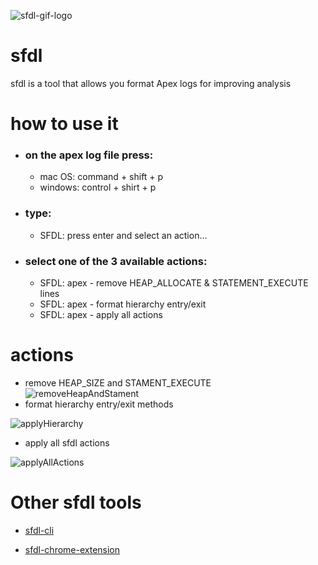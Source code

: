 ![sfdl-gif-logo](https://mindful-unicorn-vro2dw-dev-ed--c.documentforce.com/sfc/dist/version/renditionDownload?rendition=ORIGINAL_Gif&versionId=0685w00000RGRCC&operationContext=DELIVERY&contentId=05T5w00001VH6UN&page=0&d=/a/5w000000JIhY/7PB7wJFC1iuk_VxensrXYn5j9BblMmtyknhcx00vVyQ&oid=00D5w000004ChOL)

# sfdl

sfdl is a tool that allows you format Apex logs for improving analysis

# how to use it

- ### on the apex log file press:
	- mac OS: command + shift + p
	- windows: control + shirt + p
- ### type:
	- SFDL: press enter and select an action...
- ### select one of the 3 available actions:
	- SFDL: apex - remove HEAP_ALLOCATE & STATEMENT_EXECUTE lines
	- SFDL: apex - format hierarchy entry/exit
	- SFDL: apex - apply all actions

# actions
- remove HEAP_SIZE and STAMENT_EXECUTE
![removeHeapAndStament](https://mindful-unicorn-vro2dw-dev-ed.file.force.com/sfc/dist/version/renditionDownload?rendition=ORIGINAL_Gif&versionId=0685w00000UiHNc&operationContext=DELIVERY&contentId=05T5w00001gQvgW&page=0&d=/a/5w000000JWIr/zPiXqwoKzhzfNvJ0y70rtkzxrGMB_t9JEdy6KtiS81c&oid=00D5w000004ChOL&dpt=null&viewId=)
- format hierarchy entry/exit methods

![applyHierarchy](https://mindful-unicorn-vro2dw-dev-ed.file.force.com/sfc/dist/version/renditionDownload?rendition=ORIGINAL_Gif&versionId=0685w00000UiHN4&operationContext=DELIVERY&contentId=05T5w00001gQvfe&page=0&d=/a/5w000000JWIh/TJ9c17TKPtKlLDsSowzyP76SQh5doo2PjCfJUSkXHOg&oid=00D5w000004ChOL&dpt=null&viewId=)
- apply all sfdl actions

![applyAllActions](https://mindful-unicorn-vro2dw-dev-ed.file.force.com/sfc/dist/version/renditionDownload?rendition=ORIGINAL_Gif&versionId=0685w00000UiHNX&operationContext=DELIVERY&contentId=05T5w00001gQvgR&page=0&d=/a/5w000000JWIw/byTaghuEUkoHR1riXtkwU6yZjHH.1HfLBPX.YybQdBQ&oid=00D5w000004ChOL&dpt=null&viewId=)

  

# Other sfdl tools

- [sfdl-cli](https://github.com/alfonsocanor/sfdl)

- [sfdl-chrome-extension](https://github.com/alfonsocanor/sfdl-chrome-extension)